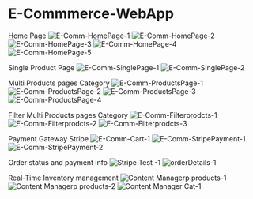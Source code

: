 # E-Commmerce-WebApp
Home Page
![E-Comm-HomePage-1](https://user-images.githubusercontent.com/94528908/215938468-b26f8829-a5bf-4cdb-876d-800727ecaf1c.jpg)
![E-Comm-HomePage-2](https://user-images.githubusercontent.com/94528908/215938482-3b9daabb-8b81-465c-805c-87d95186a5bf.jpg)
![E-Comm-HomePage-3](https://user-images.githubusercontent.com/94528908/215938493-97eee3f9-e0a0-4e96-99ce-3e79d6777f9c.jpg)
![E-Comm-HomePage-4](https://user-images.githubusercontent.com/94528908/215938500-f1e8bee4-12d8-416b-b4ef-fb1166380440.jpg)
![E-Comm-HomePage-5](https://user-images.githubusercontent.com/94528908/215938519-9b513a04-0ed3-49de-89a7-dce6f02a13bf.jpg)

Single Product Page
![E-Comm-SinglePage-1](https://user-images.githubusercontent.com/94528908/215938653-93a1e872-b971-4c21-b01d-d9ba4563fa91.jpg)
![E-Comm-SinglePage-2](https://user-images.githubusercontent.com/94528908/215938671-1d5ae1e9-06e8-4ed5-9380-3a89964fff87.jpg)


Multi Products pages Category
![E-Comm-ProductsPage-1](https://user-images.githubusercontent.com/94528908/215939437-dc7ce3c1-a09c-418b-8fce-0d4a4e9b1a7f.jpg)
![E-Comm-ProductsPage-2](https://user-images.githubusercontent.com/94528908/215939451-bc12cbcf-7cd2-4fce-ab62-813bf0c64777.jpg)
![E-Comm-ProductsPage-3](https://user-images.githubusercontent.com/94528908/215939458-7b43aa1d-153e-494f-bbce-55fd3a5d12f1.jpg)
![E-Comm-ProductsPage-4](https://user-images.githubusercontent.com/94528908/215939466-dda66ea9-40c8-49bc-83c8-1ba7fa4464dc.jpg)

Filter Multi Products pages Category
![E-Comm-Filterprodcts-1](https://user-images.githubusercontent.com/94528908/215939649-87a6e7cf-c462-4486-87b9-dda8eab801ff.jpg)
![E-Comm-Filterprodcts-2](https://user-images.githubusercontent.com/94528908/215939654-478ce9b0-2980-4416-b18f-ad59de6d8c68.jpg)
![E-Comm-Filterprodcts-3](https://user-images.githubusercontent.com/94528908/215939656-c515cfb6-ae05-454e-80be-965f5cbb6781.jpg)

Payment Gateway Stripe
![E-Comm-Cart-1](https://user-images.githubusercontent.com/94528908/215939867-c64a6e29-2d73-48bb-87d6-4d45013f90fd.jpg)
![E-Comm-StripePayment-1](https://user-images.githubusercontent.com/94528908/215939896-651efedf-499d-4a46-bf3c-67b8e26ecd60.jpg)
![E-Comm-StripePayment-2](https://user-images.githubusercontent.com/94528908/215939901-fa7f93b1-bf31-4b5f-af96-27e747e7b8b5.jpg)

Order status and payment info
![Stripe  Test -1](https://user-images.githubusercontent.com/94528908/215940032-7acbd5a8-f028-43be-962a-1328ae72f350.jpg)
![orderDetails-1](https://user-images.githubusercontent.com/94528908/215940178-52c76989-ad78-4667-91c0-3ee9602e8a77.jpg)

Real-Time Inventory management
![Content Managerp products-1](https://user-images.githubusercontent.com/94528908/215941136-39cfcab8-6da7-4d58-a98f-963cdd26441c.jpg)
![Content Managerp products-2](https://user-images.githubusercontent.com/94528908/215941159-44cf0ea9-12ef-4349-bd75-f6593e4fcd07.jpg)
![Content Manager Cat-1](https://user-images.githubusercontent.com/94528908/215941207-18ef47ca-77ab-4cb1-a946-9d73eeeecf98.jpg)
